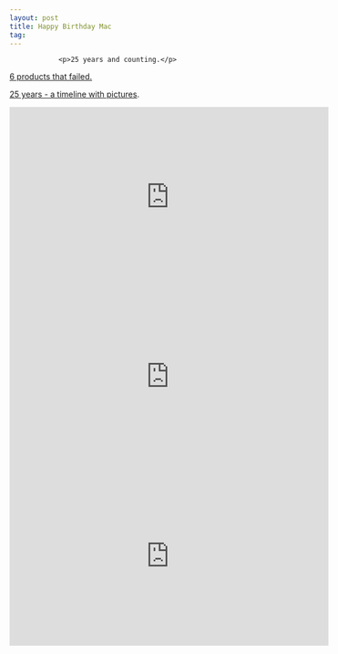 ```yaml
---
layout: post
title: Happy Birthday Mac
tag: 
---
```



                <p>25 years and counting.</p>
<p><a href="http://www.macworld.com/article/138404/2009/01/macat25_worstproducts.html?lsrc=rss_main">6 products that failed.</a></p>
<p><a href="http://www.macworld.co.uk/mac/news/index.cfm?RSS&amp;NewsID=24596">25 years - a timeline with pictures</a>.</p>
<iframe width="560" height="315" src="https://www.youtube.com/embed/OYecfV3ubP8" frameborder="0" allowfullscreen></iframe>
<iframe width="560" height="315" src="https://www.youtube.com/embed/G0FtgZNOD44&amp;feature=related" frameborder="0" allowfullscreen></iframe>
<iframe width="560" height="315" src="https://www.youtube.com/embed/AyuuqsGoXys&amp;feature=related" frameborder="0" allowfullscreen></iframe>
            
